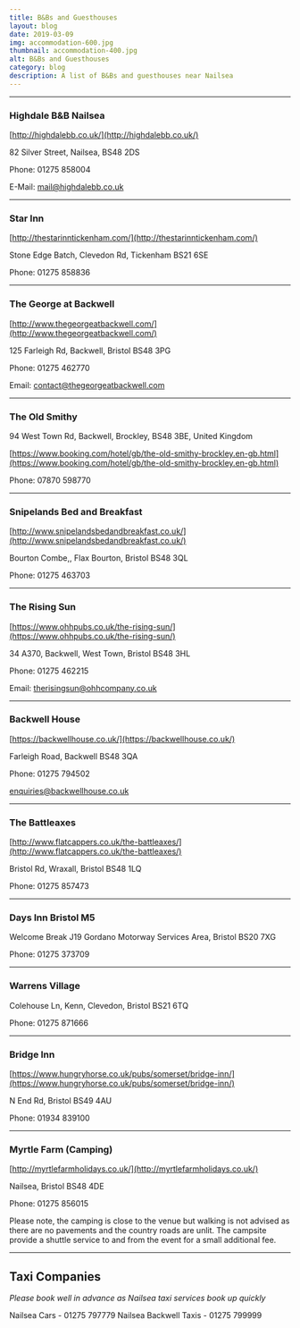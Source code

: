 ```yaml
---
title: B&Bs and Guesthouses
layout: blog
date: 2019-03-09
img: accommodation-600.jpg
thumbnail: accommodation-400.jpg
alt: B&Bs and Guesthouses
category: blog
description: A list of B&Bs and guesthouses near Nailsea
---
```

---
### Highdale B&B Nailsea

[http://highdalebb.co.uk/](http://highdalebb.co.uk/)

82 Silver Street, Nailsea, BS48 2DS

Phone: 01275 858004 

E-Mail: mail@highdalebb.co.uk

---

### Star Inn

[http://thestarinntickenham.com/](http://thestarinntickenham.com/)

Stone Edge Batch, Clevedon Rd, Tickenham BS21 6SE

Phone: 01275 858836

---

### The George at Backwell

[http://www.thegeorgeatbackwell.com/](http://www.thegeorgeatbackwell.com/)

125 Farleigh Rd, Backwell, Bristol BS48 3PG

Phone: 01275 462770

Email: contact@thegeorgeatbackwell.com

---

### The Old Smithy

94 West Town Rd, Backwell, Brockley, BS48 3BE, United Kingdom

[https://www.booking.com/hotel/gb/the-old-smithy-brockley.en-gb.html](https://www.booking.com/hotel/gb/the-old-smithy-brockley.en-gb.html)

Phone: 07870 598770

---
### Snipelands Bed and Breakfast

[http://www.snipelandsbedandbreakfast.co.uk/](http://www.snipelandsbedandbreakfast.co.uk/)

Bourton Combe,, Flax Bourton, Bristol BS48 3QL

Phone: 01275 463703

---
### The Rising Sun

[https://www.ohhpubs.co.uk/the-rising-sun/](https://www.ohhpubs.co.uk/the-rising-sun/)

34 A370, Backwell, West Town, Bristol BS48 3HL

Phone: 01275 462215

Email: therisingsun@ohhcompany.co.uk

---
### Backwell House

[https://backwellhouse.co.uk/](https://backwellhouse.co.uk/)

Farleigh Road, Backwell BS48 3QA

Phone: 01275 794502

enquiries@backwellhouse.co.uk

---
### The Battleaxes

[http://www.flatcappers.co.uk/the-battleaxes/](http://www.flatcappers.co.uk/the-battleaxes/)

Bristol Rd, Wraxall, Bristol BS48 1LQ

Phone: 01275 857473

---

### Days Inn Bristol M5

Welcome Break J19 Gordano Motorway Services Area, Bristol BS20 7XG

Phone: 01275 373709

---
### Warrens Village

Colehouse Ln, Kenn, Clevedon, Bristol BS21 6TQ

Phone: 01275 871666

---
### Bridge Inn

[https://www.hungryhorse.co.uk/pubs/somerset/bridge-inn/](https://www.hungryhorse.co.uk/pubs/somerset/bridge-inn/)

N End Rd, Bristol BS49 4AU

Phone: 01934 839100

---
### Myrtle Farm (Camping)

[http://myrtlefarmholidays.co.uk/](http://myrtlefarmholidays.co.uk/)

Nailsea, Bristol BS48 4DE

Phone: 01275 856015

Please note, the camping is close to the venue but walking is not advised as there are no pavements and the country roads are unlit.  The campsite provide a shuttle service to and from the event for a small additional fee.

---

## Taxi Companies

*Please book well in advance as Nailsea taxi services book up quickly*

Nailsea Cars -  01275 797779
Nailsea Backwell Taxis - 01275 799999
